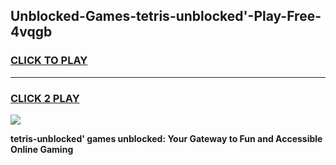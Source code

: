 
## Unblocked-Games-tetris-unblocked'-Play-Free-4vqgb
<h3>
<a href="https://premium76.site?title=tetris-unblocked'&ref=18A1">CLICK TO PLAY</a></h3>
<hr>

<h3>
<a href="https://premium76.site?title=tetris-unblocked'&ref=18A1">CLICK 2 PLAY</a>
  
</h3>

<a href="https://premium76.site?title=tetris-unblocked'&ref=18A1"><img src="https://clearcache.store/games.png"></a>


**tetris-unblocked' games unblocked: Your Gateway to Fun and Accessible Online Gaming**
